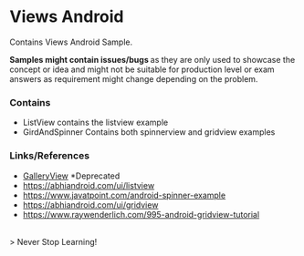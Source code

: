 # Views Android
Contains Views Android Sample.

<b>Samples might contain issues/bugs </b> as they are only used to showcase the concept or idea and might not be suitable for production level or exam answers as requirement might change depending on the problem.

### Contains
- ListView contains the listview example
- GirdAndSpinner Contains both spinnerview and gridview examples 

### Links/References
- [GalleryView](https://www.journaldev.com/9546/android-gallery-view-example-tutorial) *Deprecated
- https://abhiandroid.com/ui/listview
- https://www.javatpoint.com/android-spinner-example
- https://abhiandroid.com/ui/gridview
- https://www.raywenderlich.com/995-android-gridview-tutorial

<br>
> Never Stop Learning!
